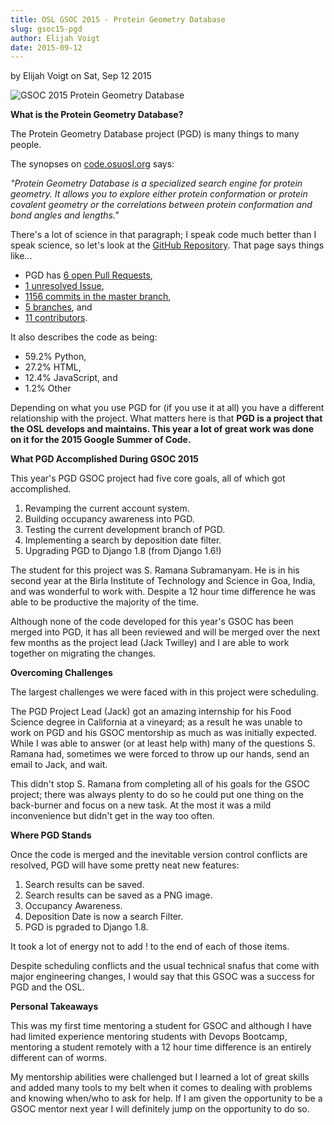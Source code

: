 ```yaml
---
title: OSL GSOC 2015 - Protein Geometry Database
slug: gsoc15-pgd
author: Elijah Voigt
date: 2015-09-12
---
```

by Elijah Voigt on Sat, Sep 12 2015

![GSOC 2015 Protein Geometry Database](/images/pgd-gsoc.jpg#blog)

**What is the Protein Geometry Database?**

The Protein Geometry Database project (PGD) is many things to many people.

The synopses on [code.osuosl.org](http://code.osuosl.org/) says:

*"Protein Geometry Database is a specialized search engine for protein geometry.
It allows you to explore either protein conformation or protein covalent
geometry or the correlations between protein conformation and bond angles and
lengths."*

There's a lot of science in that paragraph; I speak code much better than I
speak science, so let's look at the [GitHub Repository](http://github.com/osuosl/pgd). 
That page says things like...

* PGD has [6 open Pull Requests](https://github.com/osuosl/pgd/pulls),
* [1 unresolved Issue](https://github.com/osuosl/pgd/issues),
* [1156 commits in the master branch](https://github.com/osuosl/pgd/commits/master),
* [5 branches](https://github.com/osuosl/pgd/branches), and
* [11 contributors](https://github.com/osuosl/pgd/graphs/contributors).


It also describes the code as being:

* 59.2% Python,
* 27.2% HTML,
* 12.4% JavaScript, and
* 1.2% Other

Depending on what you use PGD for (if you use it at all) you have a different
relationship with the project. What matters here is that **PGD is a project that
the OSL develops and maintains. This year a lot of great work was done on it for
the 2015 Google Summer of Code.**


**What PGD Accomplished During GSOC 2015**

This year's PGD GSOC project had five core goals, all of which got accomplished.

1. Revamping the current account system.
2. Building occupancy awareness into PGD.
3. Testing the current development branch of PGD.
4. Implementing a search by deposition date filter.
5. Upgrading PGD to Django 1.8 (from Django 1.6!)

The student for this project was S. Ramana Subramanyam. He is in his second year
at the Birla Institute of Technology and Science in Goa, India, and was
wonderful to work with. Despite a 12 hour time difference he was able to be
productive the majority of the time.

Although none of the code developed for this year's GSOC has been merged into
PGD, it has all been reviewed and will be merged over the next few months as the
project lead (Jack Twilley) and I are able to work together on migrating the
changes.

**Overcoming Challenges**

The largest challenges we were faced with in this project were scheduling.

The PGD Project Lead (Jack) got an amazing internship for his Food Science
degree in California at a vineyard; as a result he was unable to work on PGD and
his GSOC mentorship as much as was initially expected. While I was able to
answer (or at least help with) many of the questions S. Ramana had, sometimes we
were forced to throw up our hands, send an email to Jack, and wait.

This didn't stop S. Ramana from completing all of his goals for the GSOC
project; there was always plenty to do so he could put one thing on the
back-burner and focus on a new task. At the most it was a mild inconvenience but
didn't get in the way too often.

**Where PGD Stands**

Once the code is merged and the inevitable version control conflicts are
resolved, PGD will have some pretty neat new features:

1. Search results can be saved.
2. Search results can be saved as a PNG image.
3. Occupancy Awareness.
4. Deposition Date is now a search Filter.
5. PGD is pgraded to Django 1.8.

It took a lot of energy not to add ! to the end of each of those items.

Despite scheduling conflicts and the usual technical snafus that come with major
engineering changes, I would say that this GSOC was a success for PGD and the
OSL.

**Personal Takeaways**

This was my first time mentoring a student for GSOC and although I have had
limited experience mentoring students with Devops Bootcamp, mentoring a student
remotely with a 12 hour time difference is an entirely different can of worms.

My mentorship abilities were challenged but I learned a lot of great skills and
added many tools to my belt when it comes to dealing with problems and knowing
when/who to ask for help. If I am given the opportunity to be a GSOC mentor next
year I will definitely jump on the opportunity to do so.